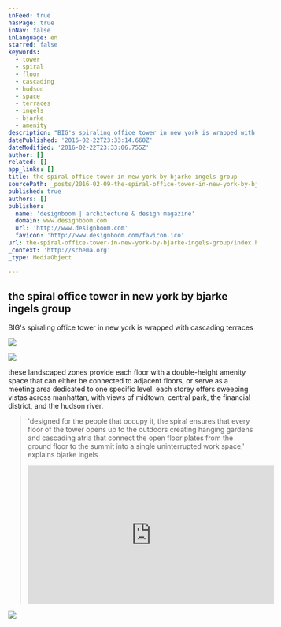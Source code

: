 ```yaml
---
inFeed: true
hasPage: true
inNav: false
inLanguage: en
starred: false
keywords:
  - tower
  - spiral
  - floor
  - cascading
  - hudson
  - space
  - terraces
  - ingels
  - bjarke
  - amenity
description: "BIG's spiraling office tower in new york is wrapped with cascading terraces "
datePublished: '2016-02-22T23:33:14.660Z'
dateModified: '2016-02-22T23:33:06.755Z'
author: []
related: []
app_links: []
title: the spiral office tower in new york by bjarke ingels group
sourcePath: _posts/2016-02-09-the-spiral-office-tower-in-new-york-by-bjarke-ingels-group.md
published: true
authors: []
publisher:
  name: 'designboom | architecture & design magazine'
  domain: www.designboom.com
  url: 'http://www.designboom.com'
  favicon: 'http://www.designboom.com/favicon.ico'
url: the-spiral-office-tower-in-new-york-by-bjarke-ingels-group/index.html
_context: 'http://schema.org'
_type: MediaObject

---
```

<article style=""><h1>the spiral office tower in new york by bjarke ingels group</h1><p>BIG's spiraling office tower in new york is wrapped with cascading terraces </p><img src="https://s3-us-west-2.amazonaws.com/the-grid-img/p/e16403d87d67ebb0e5e695b11c56b42dec692403.jpg" /></article>

![](https://the-grid-user-content.s3-us-west-2.amazonaws.com/a199c787-98d9-4a48-99b8-efc9dea73c51.jpg)

these landscaped zones provide each floor with a double-height amenity space that can either be connected to adjacent floors, or serve as a meeting area dedicated to one specific level. each storey offers sweeping vistas across manhattan, with views of midtown, central park, the financial district, and the hudson river.

> 'designed for the people that occupy it, the spiral ensures that every floor of the tower opens up to the outdoors creating hanging gardens and cascading atria that connect the open floor plates from the ground floor to the summit into a single uninterrupted work space,' explains bjarke ingels
> 
> <iframe src="https://player.vimeo.com/video/154618590?title=0&amp;byline=0&amp;portrait=0" width="500" height="281" frameborder="0" webkitallowfullscreen="" mozallowfullscreen="" allowfullscreen="" style=""></iframe>
> 
> 

![](https://the-grid-user-content.s3-us-west-2.amazonaws.com/c8ddfd9c-ba5d-4f7b-b43e-a2c76288e2b5.jpg)